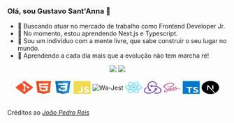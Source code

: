 ### Olá, sou Gustavo Sant'Anna 👋

- 🔭 Buscando atuar no mercado de trabalho como Frontend Developer Jr.
- 🌱 No momento, estou aprendendo Next.js e Typescript.
- :thought_balloon: Sou um indivíduo com a mente livre, que sabe construir o seu lugar no mundo.
- :rocket: Aprendendo a cada dia mais que a evolução não tem marcha ré!

<div align="center">
  <img height="180em" src="https://github-readme-stats.vercel.app/api?username=warywise&show_icons=true&theme=tokyonight&include_all_commits=true&count_private=true"/>
  <img height="180em" src="https://github-readme-stats.vercel.app/api/top-langs/?username=warywise&layout=compact&langs_count=7&theme=tokyonight"/>
</div>
<br>
<div align="center">
  <img align="center" alt="git" height="30" width="40" src="https://raw.githubusercontent.com/devicons/devicon/master/icons/git/git-original.svg">
  <img align="center" alt="HTML" height="30" width="40" src="https://raw.githubusercontent.com/devicons/devicon/master/icons/html5/html5-original.svg">
  <img align="center" alt="CSS" height="30" width="40" src="https://raw.githubusercontent.com/devicons/devicon/master/icons/css3/css3-original.svg">
  <img align="center" alt="Js" height="30" width="40" src="https://raw.githubusercontent.com/devicons/devicon/master/icons/javascript/javascript-plain.svg">
  <img align="center" alt="Wa-Jest" height="30" width="40" src="https://cdn.jsdelivr.net/gh/devicons/devicon/icons/jest/jest-plain.svg">
  <img align="center" alt="React" height="30" width="40" src="https://raw.githubusercontent.com/devicons/devicon/master/icons/react/react-original.svg">
  <img align="center" alt="Redux" height="30" width="40" src="https://raw.githubusercontent.com/devicons/devicon/master/icons/redux/redux-original.svg">
  <img align="center" alt="SASS" height="30" width="40" src="https://raw.githubusercontent.com/devicons/devicon/master/icons/sass/sass-original.svg">
  <img align="center" alt="Ts" height="30" width="40" src="https://raw.githubusercontent.com/devicons/devicon/master/icons/typescript/typescript-plain.svg">
  <img align="center" alt="React" height="30" width="40" src="https://raw.githubusercontent.com/devicons/devicon/master/icons/nextjs/nextjs-original.svg">
</div>
<br><br>
Créditos ao <a href="https://github.com/joaoreisjpk/joaoreisjpk"><i>João Pedro Reis</i></a>

